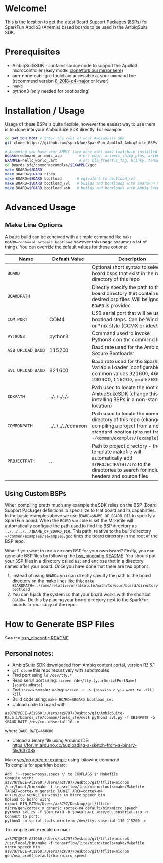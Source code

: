 Welcome!
========
This is the location to get the latest Board Support Packages (BSPs) for SparkFun Apollo3 (Artemis) based boards to be used in the AmbiqSuite SDK.

Prerequisites
=============
* AmbiqSuiteSDK - contains source code to support the Apollo3 microcontroller (easy mode: [clone/fork our mirror here](https://github.com/sparkfun/AmbiqSuiteSDK))
* arm-none-eabi-gcc toolchain accessible at your cmmand line (recommend version [8-2018-q4-major](https://developer.arm.com/tools-and-software/open-source-software/developer-tools/gnu-toolchain/gnu-rm/downloads#panel2a) or lower)
* make
* python3 (only needed for bootloading)

Installation / Usage
====================
Usage of these BSPs is quite flexible, however the easiest way to use them is to clone into your AmbiqSuite SDK directly. For example:

``` bash
cd $AM_SDK_ROOT # Enter the root of your AmbiqSuite SDK
git clone https://github.com/sparkfun/SparkFun_Apollo3_AmbiqSuite_BSPs boards_sfe # Clone this repo into a directory called 'boards_sfe'

# Assuming you have your ARMCC (arm-none-eabi-xxx) toolchain installed you can then build examples
BOARD=redboard_artemis_atp        # or: edge, artemis_thing_plus, artemis_redboard_nano, artemis_redboard_atp etc...
EXAMPLE=hello_world_uart          # or: ble_freertos_tag, blinky, tensorflow_micro_speech or other applicable example for board
cd boards_sfe/common/examples/$EXAMPLE/gcc
make BOARD=$BOARD
make BOARD=$BOARD clean
make BOARD=$BOARD bootload       # eqivalent to bootload_svl
make BOARD=$BOARD bootload_svl   # builds and bootloads with SparkFun Variable Loader - you must have this bootloader flashed onto your board
make BOARD=$BOARD bootload_asb   # builds and bootloads with Ambiq Secure Bootloader - should work with all boards. If not try changing the baud rate or manually setting the board into bootload mode
```

Advanced Usage
================

## Make Line Options
A basic build can be acheived with a simple command like ```make BOARD=redboard_artemis bootload``` however this usage assumes a lot of things. You can override the default values for these options:

Name | Default Value | Description
--- | --- | ---
```BOARD``` | | Optional short syntax to select board bsps that exist in the root directory of this repo
```BOARDPATH``` | | Directly specify the path to the board directory that contains desired bsp files. Will be ignored if ```BOARD``` is provided
```COM_PORT``` | COM4 | USB serial port that will be used in bootload steps. Can be Windows or \*nix style (COMX or /dev/xxx)
```PYTHON3``` | python3 | Command used to invoke Python3.x on the command line
```ASB_UPLOAD_BAUD``` | 115200 | Baud rate used for the Ambiq Secure Bootloader
```SVL_UPLOAD_BAUD``` | 921600 | Baud rate used for the SparkFun Variable Loader (configurable to common values 921600, 460800, 230400, 115200, and 57600)
```SDKPATH``` | ../../../../.. | Path used to locate the root of the AmbiqSuiteSDK (change this if installing BSPs in a non-standard location)
```COMMONPATH``` | ../../../../common | Path used to locate the common directory of this repo (change if compiling a project from a non-standard location (aka not from ```~/common/examples/{example}/gcc```))
```PROJECTPATH``` | .. | Path to project directory - the template makefile will automatically add ```$(PROJECTPATH)/src``` to the directories to search for included headers and source files


## Using Custom BSPs
When compiling pretty much any example the SDK relies on the BSP (Board Support Package) definitions to specialize to that board and its capabilities. In the basic examples above we use ```BOARD=$NAME_OF_BOARD_DIR``` to specify a SparkFun board. When the ```BOARD``` variable is set the Makefile will automatically configure the path used to find the BSP directory as ```../../../../$NAME_OF_BOARD_DIR```. This path, relative to the build directory ```~/common/examples/{example}/gcc``` finds the board directory in the root of the BSP repo. 

What if you want to use a custom BSP for your own board? Firstly, you can generate BSP files by following the [bsp_pinconfig README](https://github.com/sparkfun/SparkFun_Apollo3_AmbiqSuite_BSPs/blob/master/common/bsp_pinconfig/README.md). You should put your BSP files in a directory called ```bsp``` and enclose that in a directory named after your board. Once you have done that there are two options.

1. Instead of using ```BOARD=``` you can directly specify the path to the board directory on the make lines like this: ```make BOARDPATH=../some/relative/or/absolute/path/to/your/board/directory bootload```
1. You can hijack the system so that your board works with the shortcut ```BOARD=```. Do this by placing your board directory next to the SparkFun boards in your copy of the repo.

How to Generate BSP Files
=========================
See the [bsp_pinconfig README](https://github.com/sparkfun/SparkFun_Apollo3_AmbiqSuite_BSPs/tree/master/common/bsp_pinconfig/README.md)

## Personal notes:
- AmbiqSuite SDK downloaded from Ambiq content portal, version R2.5.1
- `git clone` this repo recursively with subdmoules
- Find port using `ls /dev/tty.*`
- Read serial port using: `screen /dev/tty.[yourSerialPortName] [yourBaudRate]`
- End `screen` session using: `screen -X -S [session # you want to kill] kill`
- Build code using: `make BOARD=$BOARD bootload_svl`
- Upload code to board with: 
```
az8797@ECE-A51960:/Users/az8797/Desktop/git/AmbiqSuite-R2.5.1/boards_sfe/common/tools_sfe/svl$ python3 svl.py -f $BINPATH -b $BAUD_RATE /dev/cu.usbserial-10 -v
```
where `BAUD_RATE=460800`
- Upload a binary file using Arduino IDE: https://forum.arduino.cc/t/uploading-a-sketch-from-a-binary-file/637085

Make [yes/no detector example](https://codelabs.developers.google.com/codelabs/sparkfun-tensorflow/#3) using following command.  
To compile for sparkfun board:
```
Add  "--specs=nosys.specs \" to CXXFLAGS in Makefile
Compile with:
az8797@ECE-A51960:/Users/az8797/Desktop/git/tflite-micro$ /usr/local/bin/make -f tensorflow/lite/micro/tools/make/Makefile TARGET=cortex_m_generic TARGET_ARCH=cortex-m4 OPTIMIZED_KERNEL_DIR=cmsis_nn micro_speech_bin
Upload to board with:
export BIN_PATH=/Users/az8797/Desktop/git/tflite-micro/gen/cortex_m_generic_cortex-m4_default/bin/micro_speech
python3 svl.py -f $BIN_PATH -b $BAUD_RATE /dev/cu.usbserial-110 -v
Connect to port:
python3 -m serial.tools.miniterm /dev/tty.usbserial-110 115200 -e
```
To compile and execute on mac:
```
az8797@ECE-A51960:/Users/az8797/Desktop/git/tflite-micro$ /usr/local/bin/make -f tensorflow/lite/micro/tools/make/Makefile micro_speech_bin
az8797@ECE-A51960:/Users/az8797/Desktop/git/tflite-micro$ gen/osx_arm64_default/bin/micro_speech
```
